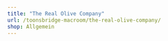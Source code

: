 ```yaml
---
title: "The Real Olive Company"
url: /toonsbridge-macroom/the-real-olive-company/
shop: Allgemein
---
```

